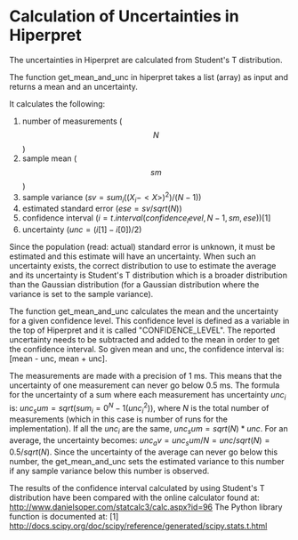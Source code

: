 # Calculation of Uncertainties in Hiperpret

The uncertainties in Hiperpret are calculated from Student's T distribution.

The function get_mean_and_unc in hiperpret takes a list (array) as input and returns a mean and an uncertainty.

It calculates the following:
1. number of measurements ($$N$$)
2. sample mean ($$sm$$)
3. sample variance ($sv = sum_i((X_i-<X>)^2)/(N-1)$)
4. estimated standard error ($ese = sv/sqrt(N)$)
5. confidence interval ($i = t.interval(confidence_level, N-1, sm, ese$))[1]
6. uncertainty ($unc = (i[1] - i[0])/2$)

Since the population (read: actual) standard error is unknown, it must be estimated and this estimate will have an uncertainty. When such an uncertainty exists, the correct distribution to use to estimate the average and its uncertainty is Student's T distribution which is a broader distribution than the Gaussian distribution (for a Gaussian distribution where the variance is set to the sample variance).

The function get_mean_and_unc calculates the mean and the uncertainty for a given confidence level. This confidence level is defined as a variable in the top of Hiperpret and it is called "CONFIDENCE_LEVEL". The reported uncertainty needs to be subtracted and added to the mean in order to get the confidence interval. So given mean and unc, the confidence interval is: [mean - unc, mean + unc].

The measurements are made with a precision of 1 ms. This means that the uncertainty of one measurement can never go below 0.5 ms. The formula for the uncertainty of a sum where each measurement has uncertainty $unc_i$ is: $unc_sum = sqrt(sum_i=0^N-1(unc_i^2))$, where $N$ is the total number of measurements (which in this case is number of runs for the implementation). If all the $unc_i$ are the same, $unc_sum = sqrt(N)*unc$. For an average, the uncertainty becomes: $unc_av = unc_sum/N = unc/sqrt(N) = 0.5/sqrt(N)$. Since the uncertainty of the average can never go below this number, the get_mean_and_unc sets the estimated variance to this number if any sample variance below this number is observed.

The results of the confidence interval calculated by using Student's T distribution have been compared with the online calculator found at:
http://www.danielsoper.com/statcalc3/calc.aspx?id=96
The Python library function is documented at:
[1] http://docs.scipy.org/doc/scipy/reference/generated/scipy.stats.t.html